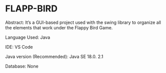 # FLAPP-BIRD
Abstract: It’s a GUI-based project used with the swing library to organize all the elements that work under the Flappy Bird Game.

Language Used: Java

IDE: VS Code

Java version (Recommended):	Java SE 18.0. 2.1

Database: None
